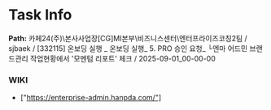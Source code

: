 # Task Info

**Path:** 카페24(주)\본사사업장\[CG]MI본부\비즈니스센터\엔터프라이즈코칭2팀 / sjbaek / [332115] 온보딩 실행 _ 온보딩 실행_ 5. PRO 승인 요청_ └엔마 어드민 브랜드관리 작업현황에서 '모멘텀 리포트' 체크 / 2025-09-01_00-00-00

### WIKI
- ["https://enterprise-admin.hanpda.com/"]

